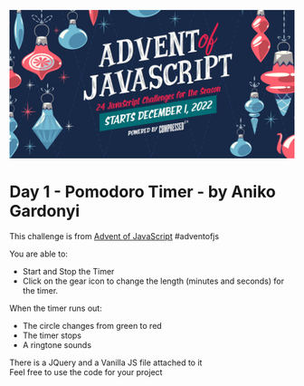 ![Advent of JavaScript](./images/adventOfJs_header_pic.jpg)

# Day 1 - Pomodoro Timer - by Aniko Gardonyi

This challenge is from [Advent of JavaScript](https://www.adventofjs.com/) #adventofjs

You are able to:
- Start and Stop the Timer
- Click on the gear icon to change the length (minutes and seconds) for the timer.

When the timer runs out:
- The circle changes from green to red 
- The timer stops
- A ringtone sounds

There is a JQuery and a Vanilla JS file attached to it<br>
Feel free to use the code for your project
